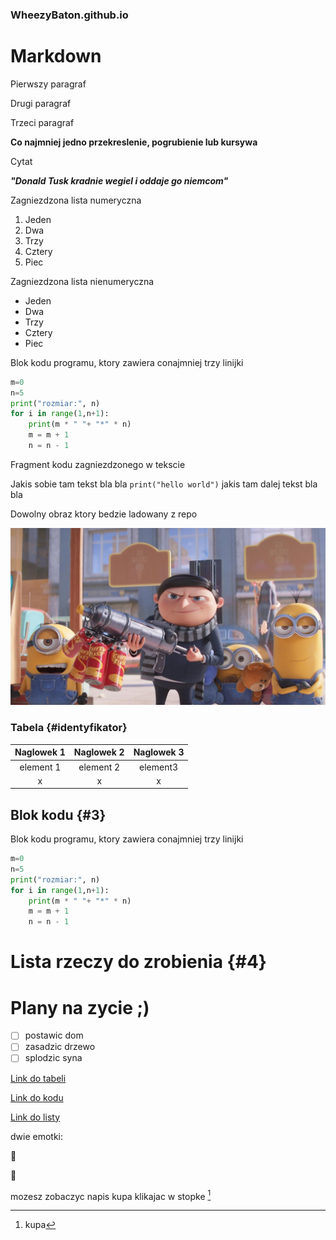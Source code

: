### WheezyBaton.github.io

# Markdown

Pierwszy paragraf

Drugi paragraf

Trzeci paragraf

**Co najmniej jedno przekreslenie, pogrubienie lub kursywa**

Cytat

***"Donald Tusk kradnie wegiel i oddaje go niemcom"***
 
 Zagniezdzona lista numeryczna
 
 1. Jeden
 2. Dwa
 3. Trzy
 4. Cztery
 5. Piec

 Zagniezdzona lista nienumeryczna
 
 + Jeden
 + Dwa
 + Trzy
 + Cztery
 + Piec

Blok kodu programu, ktory zawiera conajmniej trzy linijki
~~~py
m=0
n=5
print("rozmiar:", n)
for i in range(1,n+1):
    print(m * " "+ "*" * n)
    m = m + 1
    n = n - 1
~~~

Fragment kodu zagniezdzonego w tekscie

Jakis sobie tam tekst bla bla `print("hello world")` jakis tam dalej tekst bla bla

Dowolny obraz ktory bedzie ladowany z repo

![picture.jpg](picture.jpg)



### Tabela {#identyfikator}

|Naglowek 1|Naglowek 2|Naglowek 3|
|:---: |:---: |:---: |
|element 1|element 2|element3|
|x|x|x|

## Blok kodu {#3}

Blok kodu programu, ktory zawiera conajmniej trzy linijki

~~~py
m=0
n=5
print("rozmiar:", n)
for i in range(1,n+1):
    print(m * " "+ "*" * n)
    m = m + 1
    n = n - 1
~~~

# Lista rzeczy do zrobienia {#4}

# Plany na zycie ;)
- [ ] postawic dom
- [ ] zasadzic drzewo
- [ ] splodzic syna

[Link do tabeli](#identyfikator)

[Link do kodu](#3)

[Link do listy](#4)

dwie emotki:

:shit:

:two_men_holding_hands:

mozesz zobaczyc napis kupa klikajac w stopke [^fn1]
[^fn1]: kupa
